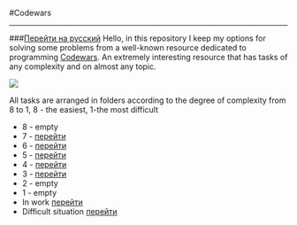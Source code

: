 #Codewars
___
###[Перейти на русский](README.md) 
Hello, in this repository I keep my options for solving some problems from a well-known resource 
dedicated to programming [Codewars](https://www.codewars.com/). An extremely interesting resource that has tasks of any complexity 
and on almost any topic.

![](https://www.codewars.com/users/vivera83/badges/large)

All tasks are arranged in folders according to the degree of complexity from 8 to 1, 8 - the easiest, 
1-the most difficult
* 8 - empty
* 7  - [перейти](./7)
* 6 - [перейти](./6)
* 5 - [перейти](./5)
* 4 - [перейти](./4)
* 3 - [перейти](./3)
* 2 - empty 
* 1 - empty
* In work [перейти](./in_work)
* Difficult situation [перейти](./not_resolve)
